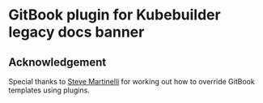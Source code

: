 # GitBook plugin for Kubebuilder legacy docs banner

## Acknowledgement

Special thanks to [Steve Martinelli](https://github.com/stevemar) for working out how to override GitBook templates using plugins.
